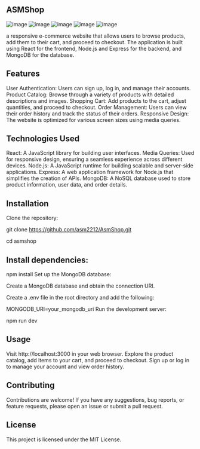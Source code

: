 ##  ASMShop 
![image](https://github.com/asm2212/AsmShop/assets/146835831/b54e7449-98e2-49c1-b5c2-1352c7177e77)
![image](https://github.com/asm2212/AsmShop/assets/146835831/1dfe42dc-a049-4337-9090-192ab472757c)
![image](https://github.com/asm2212/AsmShop/assets/146835831/255875ad-63f2-43e0-ba7d-b930270822e4)
![image](https://github.com/asm2212/AsmShop/assets/146835831/29e4b72c-fb43-491b-a76a-cb97114d5563)
![image](https://github.com/asm2212/AsmShop/assets/146835831/bb601b50-f945-4752-a6df-b8e51dff5d52)





a responsive e-commerce website that allows users to browse products, add them to their cart, and proceed to checkout. The application is built using React for the frontend, Node.js and Express for the backend, and MongoDB for the database.

##  Features
User Authentication: Users can sign up, log in, and manage their accounts.
Product Catalog: Browse through a variety of products with detailed descriptions and images.
Shopping Cart: Add products to the cart, adjust quantities, and proceed to checkout.
Order Management: Users can view their order history and track the status of their orders.
Responsive Design: The website is optimized for various screen sizes using media queries.

##  Technologies Used
React: A JavaScript library for building user interfaces.
Media Queries: Used for responsive design, ensuring a seamless experience across different devices.
Node.js: A JavaScript runtime for building scalable and server-side applications.
Express: A web application framework for Node.js that simplifies the creation of APIs.
MongoDB: A NoSQL database used to store product information, user data, and order details.

##  Installation
Clone the repository:

git clone https://github.com/asm2212/AsmShop.git

cd asmshop

##  Install dependencies:

npm install
Set up the MongoDB database:

Create a MongoDB database and obtain the connection URI.

Create a .env file in the root directory and add the following:

MONGODB_URI=your_mongodb_uri
Run the development server:

npm run dev

##  Usage
Visit http://localhost:3000 in your web browser.
Explore the product catalog, add items to your cart, and proceed to checkout.
Sign up or log in to manage your account and view order history.

##  Contributing
Contributions are welcome! If you have any suggestions, bug reports, or feature requests, please open an issue or submit a pull request.

##  License
This project is licensed under the MIT License.
